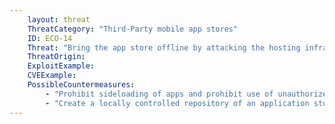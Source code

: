 ```yaml
---
    layout: threat
    ThreatCategory: "Third-Party mobile app stores"
    ID: ECO-14
    Threat: "Bring the app store offline by attacking the hosting infrastructure"
    ThreatOrigin:
    ExploitExample:
    CVEExample:
    PossibleCountermeasures:
        - "Prohibit sideloading of apps and prohibit use of unauthorized app stores"
        - "Create a locally controlled repository of an application store such as F-Droid [^158]"
---
```

